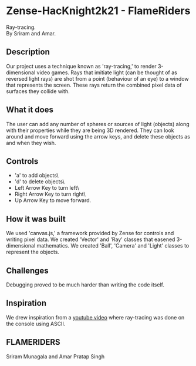 # Zense-HacKnight2k21 - FlameRiders

Ray-tracing.\
By Sriram and Amar.

## Description
Our project uses a technique known as 'ray-tracing,' to render 3-dimensional video games.
Rays that imitiate light (can be thought of as reversed light rays) are shot from a point (behaviour of an eye) to a window that represents the screen.
These rays return the combined pixel data of surfaces they collide with.

## What it does
The user can add any number of spheres or sources of light (objects) along with their properties while they are being 3D rendered.
They can look around and move forward using the arrow keys, and delete these objects as and when they wish.

## Controls
* 'a' to add objects\
* 'd' to delete objects\
* Left Arrow Key to turn left\
* Right Arrow Key to turn right\
* Up Arrow Key to move forward.

## How it was built
We used 'canvas.js,' a framework provided by Zense for controls and writing pixel data.
We created 'Vector' and 'Ray' classes that easened 3-dimensional mathematics.
We created 'Ball', 'Camera' and 'Light' classes to represent the objects.

## Challenges
Debugging proved to be much harder than writing the code itself. 

## Inspiration
We drew inspiration from a [youtube video](https://www.youtube.com/watch?v=QkETiyYWh2o) where ray-tracing was done on the console using ASCII.

## FLAMERIDERS
Sriram Munagala and Amar Pratap Singh


